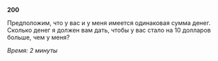 **200**

Предположим, что у вас и у меня имеется одинаковая сумма денег.
Сколько денег я должен вам дать, чтобы у вас стало на 10
долларов больше, чем у меня?

_Время: 2 минуты_
